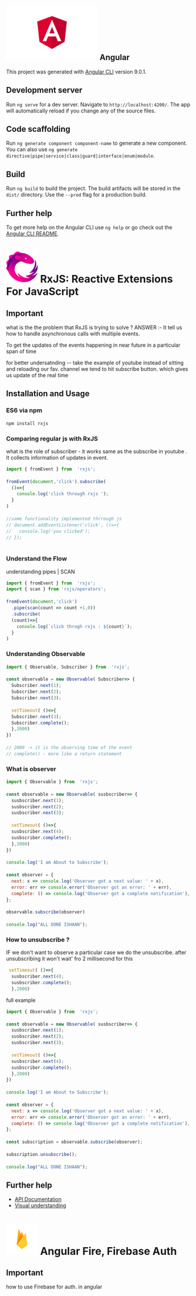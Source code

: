## <img src="./ng.png" alt="Anular Logo" width="250" height="150"> Angular 

This project was generated with [Angular CLI](https://github.com/angular/angular-cli) version 9.0.1.

## Development server

Run `ng serve` for a dev server. Navigate to `http://localhost:4200/`. The app will automatically reload if you change any of the source files.

## Code scaffolding

Run `ng generate component component-name` to generate a new component. You can also use `ng generate directive|pipe|service|class|guard|interface|enum|module`.

## Build

Run `ng build` to build the project. The build artifacts will be stored in the `dist/` directory. Use the `--prod` flag for a production build.


## Further help

To get more help on the Angular CLI use `ng help` or go check out the [Angular CLI README](https://github.com/angular/angular-cli/blob/master/README.md).

# <img src="./Rx_Logo_S.png" alt="RxJS Logo" width="86" height="86"> RxJS: Reactive Extensions For JavaScript
 
## Important
what is the the problem that RxJS is trying to solve ? 
ANSWER :- It tell us how to handle asynchronous calls with multiple events.

To get the updates of the events happening in near future in a particular span of time 

for better undersatnding  -- take the example of youtube instead of sitting and reloading our fav. channel we tend to hit subscribe button. which gives us update of the real time 
 
## Installation and Usage

### ES6 via npm

```sh
npm install rxjs
```
### Comparing regular js with RxJS

what is the role of subscriber - it works same as the subscribe in youtube . It collects information of updates in event.

```js
import { fromEvent } from  'rxjs';

fromEvent(document,'click').subscribe(
  ()=>{
    console.log('click through rxjs ');
  }
)

//same functionality implemented thrrough js
// document.addEventListener('click', ()=>{
//   console.log('you clicked');
// });
  
```

### Understand the Flow

understanding pipes | SCAN 
```js
import { fromEvent } from  'rxjs';
import { scan } from 'rxjs/operators';

fromEvent(document,'click')
  .pipe(scan(count => count +1,0))
  .subscribe(
  (count)=>{
    console.log(`click throgh rxjs : ${count}`);
  }
)
```

### Understanding Observable 
```js
import { Observable, Subscriber } from  'rxjs';
 
const observable = new Observable( Subscriber=> {
  Subscriber.next(1);
  Subscriber.next(2);
  Subscriber.next(3);

  setTimeout( ()=>{
  Subscriber.next(3);
  Subscriber.complete();  
  },2000)
})

// 2000 -> it is the observing time of the event
// complete() - more like a return statement

```

### What is observer
```js
import { Observable } from  'rxjs';
 
const observable = new Observable( susbscriber=> {
  susbscriber.next(1);
  susbscriber.next(2);
  susbscriber.next(3);

  setTimeout( ()=>{
  susbscriber.next(4);
  susbscriber.complete();  
  },2000)
})

console.log('I am About to Subscribe');

const observer = {
  next: x => console.log('Observer got a next value: ' + x),
  error: err => console.error('Observer got an error: ' + err),
  complete: () => console.log('Observer got a complete notification'),
};

observable.subscribe(observer)

console.log("ALL DONE ISHAAN");

```
### How to unsubscribe  ?
IF we don't want to observe a particular case we do the unsubscribe.
 after unsubscribing it won't wait' fro 2 millisecond for this
```js
 setTimeout( ()=>{
  susbscriber.next(4);
  susbscriber.complete();  
  },2000)
```
full example 
```js
import { Observable } from  'rxjs';
 
const observable = new Observable( susbscriber=> {
  susbscriber.next(1);
  susbscriber.next(2);
  susbscriber.next(3);

  setTimeout( ()=>{
  susbscriber.next(4);
  susbscriber.complete();  
  },2000)
})

console.log('I am About to Subscribe');

const observer = {
  next: x => console.log('Observer got a next value: ' + x),
  error: err => console.error('Observer got an error: ' + err),
  complete: () => console.log('Observer got a complete notification'),
};

const subscription = observable.subscribe(observer);

subscription.unsubscribe();

console.log("ALL DONE ISHAAN");

```


## Further help

- [API Documentation](https://rxjs.dev/)
- [Visual understanding](https://rxviz.com/) 

# <img src="./firebase_logo.png" alt="firebase Logo" width="86" height="86"> Angular Fire, Firebase Auth
 
## Important
how to use Firebase for auth. in angular

